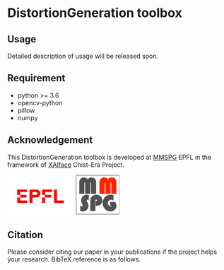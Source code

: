 
# DistortionGeneration toolbox


## Usage
Detailed description of usage will be released soon.


## Requirement
* python >= 3.6
* opencv-python
* pillow
* numpy 


## Acknowledgement
This DistortionGeneration toolbox is developed at [MMSPG](https://mmspg.epfl.ch/) EPFL in the framework of [XAIface](https://xaiface.eurecom.fr/) Chist-Era Project.
<p float="left">
<img src="./resources/logo-epfl.png" width="150" >   
<img src="./resources/mmspglogo.png" width="100" >
</p>



## Citation
Please consider citing our paper in your publications if the project helps your research. BibTeX reference is as follows.
